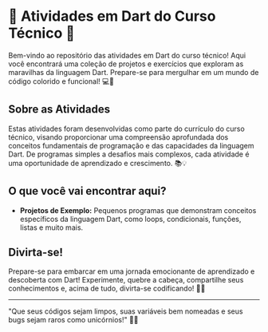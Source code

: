 # 🚀 Atividades em Dart do Curso Técnico 🎯

Bem-vindo ao repositório das atividades em Dart do curso técnico! Aqui você encontrará uma coleção de projetos e exercícios que exploram as maravilhas da linguagem Dart. Prepare-se para mergulhar em um mundo de código colorido e funcional! 💻🎨

## Sobre as Atividades

Estas atividades foram desenvolvidas como parte do currículo do curso técnico, visando proporcionar uma compreensão aprofundada dos conceitos fundamentais de programação e das capacidades da linguagem Dart. De programas simples a desafios mais complexos, cada atividade é uma oportunidade de aprendizado e crescimento. 📚💡

## O que você vai encontrar aqui?

- **Projetos de Exemplo:** Pequenos programas que demonstram conceitos específicos da linguagem Dart, como loops, condicionais, funções, listas e muito mais.

## Divirta-se!

Prepare-se para embarcar em uma jornada emocionante de aprendizado e descoberta com Dart! Experimente, quebre a cabeça, compartilhe seus conhecimentos e, acima de tudo, divirta-se codificando! 🎉🌟

---

"Que seus códigos sejam limpos, suas variáveis bem nomeadas e seus bugs sejam raros como unicórnios!" 🦄✨
